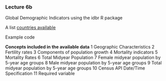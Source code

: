### Lecture 6b

Global Demographic Indicators using the idbr R package

A list [countries available](idbr_countriesList.md)

Example code

**Concepts included in the available data**
1 Geographic Characteristics
2 Fertility rates
3 Components of population growth
4 Mortality indicators
5 Mortality Rates
6 Total Midyear Population
7 Female midyear population by 5-year age groups
8 Male midyear population by 5-year age groups
9 Total midyear population by 5-year age groups
10 Census API Date/Time Specification
11 Required variable
